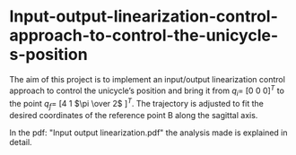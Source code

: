 # Input-output-linearization-control-approach-to-control-the-unicycle-s-position



The aim of this project is to implement an input/output linearization control approach to control the unicycle’s position and bring it from $q_i$= [0 0 0$]^T$ to the point $q_f$= [4 1 $\pi \over 2$ $]^T$. The trajectory is adjusted to fit the desired coordinates of the reference point B along the sagittal axis.

In the pdf: "Input output linearization.pdf" the analysis made is explained in detail.
